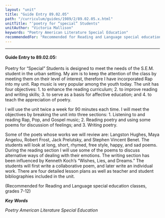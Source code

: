 ```yaml
---
layout: "unit"
title: "Guide Entry 89.02.05"
path: "/curriculum/guides/1989/2/89.02.05.x.html"
unitTitle: "‘poetry for “special” Students"
unitAuthor: "Victoria Mallison"
keywords: "Poetry American Literature Special Education"
recommendedFor: "Recommended for Reading and Language special education classes, grades 7-12"
---
```

<body>
<hr/>
<h4>
Guide Entry to 89.02.05:
</h4>
Poetry for “Special” Students is designed to meet the needs of the S.E.M. student in the urban setting. My aim is to keep the attention of the class by meeting them on their level of interest, therefore I have incorporated Rap into my unit. Rap music is very popular among the youth today. The unit has four objectives: 1. to enhance the reading curriculum; 2. to improve reading and writing skills; 3. to serve as a basis for affective education; and 4. to teach the appreciation of poetry.
<p>
I will use the unit twice a week for 90 minutes each time. I will meet the objectives by breaking the unit into three sections: 1. Listening to and reading Rap, Pop, and Gospel music; 2. Reading poetry and using some poems for discussion of feelings; and 3. Writing poetry.
</p>
<p>
Some of the poets whose works we will review are: Langston Hughes, Maya Angelou, Robert Frost, Jack Prelutsky, and Stephen Vincent Benet. The students will look at long, short, rhymed, free style, happy, and sad poems. During the reading section I will use some of the poems to discuss alternative ways of dealing with their emotions. The writing section has been influenced by Kenneth Koch’s “Wishes, Lies, and Dreams.” The students will first write a collaborative poem, and later write an individual work. There are four detailed lesson plans as well as teacher and student bibliographies included in the unit.
</p>
<p>
(Recommended for Reading and Language special education classes, grades 7-12)
</p>
<p>
<b>
<i>
Key Words
</i>
</b>
<br/>
</p>
<p>
<i>
Poetry American Literature Special Education
</i>
</p>
</body>